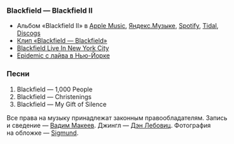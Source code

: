 ### Blackfield — Blackfield II

- Альбом «Blackfield II» в
	[Apple Music](https://music.apple.com/album/216664052),
	[Яндекс.Музыке](https://music.yandex.ru/album/9840476),
	[Spotify](https://open.spotify.com/album/4v9BOaJvbvFobGuf3EQO0A),
	[Tidal](https://tidal.com/browse/album/33349854),
	[Discogs](https://www.discogs.com/master/59090)
- [Клип «Blackfield — Blackfield»](https://youtu.be/FF79zvZok48)
- [Blackfield Live In New York City](https://youtu.be/rhX3fiioIZM)
- [Epidemic с лайва в Нью-Йорке](https://youtu.be/rhX3fiioIZM?t=2419)

### Песни

1. Blackfield — 1,000 People
2. Blackfield — Christenings
3. Blackfield — My Gift of Silence

Все права на музыку принадлежат законным правообладателям.
Запись и сведение — [Вадим Макеев](https://twitter.com/pepelsbey).
Джингл — [Дэн Лебовиц](https://www.youtube.com/channel/UC38A5qHrlc_Zgua7vL4b96w).
Фотография на обложке — [Sigmund](https://unsplash.com/photos/Eq849Z-UN88).
